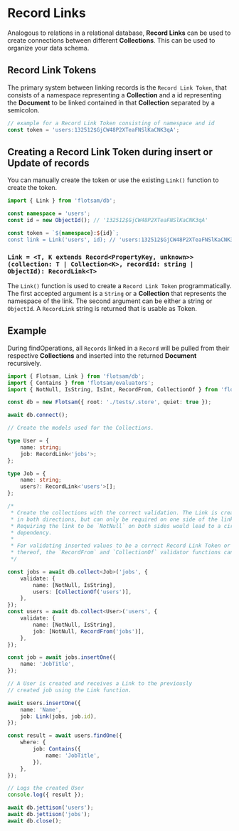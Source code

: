 <!-- @format -->

# Record Links

Analogous to relations in a relational database, **Record Links** can be used to create connections between different **Collections**. This can be used to organize your data schema.

## Record Link Tokens

The primary system between linking records is the `Record Link Token`, that consists of a namespace representing a **Collection** and a id representing the **Document** to be linked contained in that **Collection** separated by a semicolon.

```ts
// example for a Record Link Token consisting of namespace and id
const token = 'users:132512$GjCW48P2XTeaFNSlKaCNK3qA';
```

## Creating a Record Link Token during insert or Update of records

You can manually create the token or use the existing `Link()` function to create the token.

```ts
import { Link } from 'flotsam/db';

const namespace = 'users';
const id = new ObjectId(); // '132512$GjCW48P2XTeaFNSlKaCNK3qA'

const token = `${namespace}:${id}`;
const link = Link('users', id); // 'users:132512$GjCW48P2XTeaFNSlKaCNK3qA'
```

### `Link = <T, K extends Record<PropertyKey, unknown>>(collection: T | Collection<K>, recordId: string | ObjectId): RecordLink<T>`

The `Link()` function is used to create a `Record Link Token` programmatically. The first accepted argument is a `String` or a **Collection** that represents the namespace of the link. The second argument can be either a string or `ObjectId`. A `RecordLink` string is returned that is usable as Token.

## Example

During findOperations, all `Records` linked in a `Record` will be pulled from their respective **Collections** and inserted into the returned **Document** recursively.

```ts
import { Flotsam, Link } from 'flotsam/db';
import { Contains } from 'flotsam/evaluators';
import { NotNull, IsString, IsInt, RecordFrom, CollectionOf } from 'flotsam/validators';

const db = new Flotsam({ root: './tests/.store', quiet: true });

await db.connect();

// Create the models used for the Collections.

type User = {
    name: string;
    job: RecordLink<'jobs'>;
};

type Job = {
    name: string;
    users?: RecordLink<'users'>[];
};

/*
 * Create the collections with the correct validation. The Link is created
 * in both directions, but can only be required on one side of the link.
 * Requiring the link to be `NotNull` on both sides would lead to a circular
 * dependency.
 *
 * For validating inserted values to be a correct Record Link Token or array
 * thereof, the `RecordFrom` and `CollectionOf` validator functions can be used
 */

const jobs = await db.collect<Job>('jobs', {
    validate: {
        name: [NotNull, IsString],
        users: [CollectionOf('users')],
    },
});
const users = await db.collect<User>('users', {
    validate: {
        name: [NotNull, IsString],
        job: [NotNull, RecordFrom('jobs')],
    },
});

const job = await jobs.insertOne({
    name: 'JobTitle',
});

// A User is created and receives a Link to the previously
// created job using the Link function.

await users.insertOne({
    name: 'Name',
    job: Link(jobs, job.id),
});

const result = await users.findOne({
    where: {
        job: Contains({
            name: 'JobTitle',
        }),
    },
});

// Logs the created User
console.log({ result });

await db.jettison('users');
await db.jettison('jobs');
await db.close();
```
